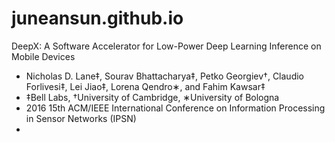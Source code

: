 ﻿# juneansun.github.io

DeepX: A Software Accelerator for Low-Power Deep Learning Inference on Mobile Devices
  - Nicholas D. Lane‡, Sourav Bhattacharya‡, Petko Georgiev†, Claudio Forlivesi‡, Lei Jiao‡, Lorena Qendro∗, and Fahim Kawsar‡
  - ‡Bell Labs, †University of Cambridge, ∗University of Bologna
  - 2016 15th ACM/IEEE International Conference on Information Processing in Sensor Networks (IPSN)
  - 
